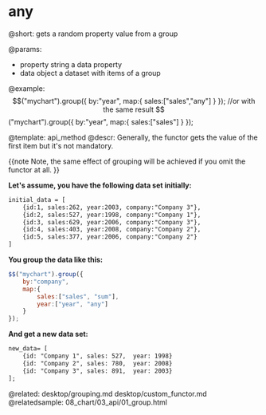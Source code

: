 any
=============
@short: gets a random property value from a group
	

@params:
- property	string 		a data property
- data		object		a dataset with items of a group


@example:
$$("mychart").group({
		by:"year",
		map:{
			sales:["sales","any"]
		}
});
//or with the same result
$$("mychart").group({
		by:"year",
		map:{
			sales:["sales"]
		}
});

@template:	api_method
@descr:
Generally, the functor gets the value of the first item but it's not mandatory.

{{note
Note, the same effect of grouping will be achieved if you omit the functor at all. 
}}
<br>

**Let's assume, you have the following data set initially:**

~~~html
initial_data = [
	{id:1, sales:262, year:2003, company:"Company 3"},
	{id:2, sales:527, year:1998, company:"Company 1"},
	{id:3, sales:629, year:2006, company:"Company 3"},
	{id:4, sales:403, year:2008, company:"Company 2"},
	{id:5, sales:377, year:2006, company:"Company 2"}
]
~~~

**You group the data like this:**

~~~js
$$("mychart").group({
	by:"company",
	map:{
		sales:["sales", "sum"],
		year:["year", "any"]
	}
});
~~~

**And get a new data set:**

~~~html
new_data= [
	{id: "Company 1", sales: 527,  year: 1998}
	{id: "Company 2", sales: 780,  year: 2008}
	{id: "Company 3", sales: 891,  year: 2003}
];
~~~

@related:
	desktop/grouping.md
    desktop/custom_functor.md
@relatedsample:
	08_chart/03_api/01_group.html


